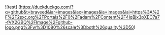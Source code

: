 ![test] (https://duckduckgo.com/?q=github&t=braveed&iar=images&iax=images&ia=images&iai=https%3A%2F%2F2sxc.org%2FPortals%2F0%2Fadam%2FContent%2F4IqBjx3pXEC7a7-fVX2GBQ%2FImage%2Fgithub-logo.png%3Fw%3D1080%26scale%3Dboth%26quality%3D50)
